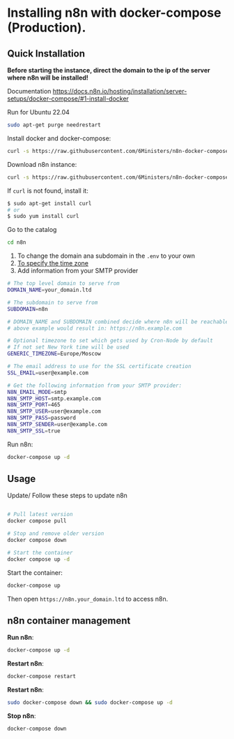 # Installing n8n with docker-compose (Production).

## Quick Installation

**Before starting the instance, direct the domain to the ip of the server where n8n will be installed!**

Documentation
https://docs.n8n.io/hosting/installation/server-setups/docker-compose/#1-install-docker

Run for Ubuntu 22.04

``` bash
sudo apt-get purge needrestart
```

Install docker and docker-compose:

``` bash
curl -s https://raw.githubusercontent.com/6Ministers/n8n-docker-compose-for-business-apps/master/setup.sh | sudo bash -s
```

Download n8n instance:


``` bash
curl -s https://raw.githubusercontent.com/6Ministers/n8n-docker-compose-for-business-apps/master/download.sh | sudo bash -s n8n
```

If `curl` is not found, install it:

``` bash
$ sudo apt-get install curl
# or
$ sudo yum install curl
```

Go to the catalog

``` bash
cd n8n
```

1. To change the domain ana subdomain in the `.env` to your own
2. [To specify the time zone](https://en.wikipedia.org/wiki/List_of_tz_database_time_zones)
3. Add information from your SMTP provider

``` bash
# The top level domain to serve from
DOMAIN_NAME=your_domain.ltd

# The subdomain to serve from
SUBDOMAIN=n8n

# DOMAIN_NAME and SUBDOMAIN combined decide where n8n will be reachable from
# above example would result in: https://n8n.example.com

# Optional timezone to set which gets used by Cron-Node by default
# If not set New York time will be used
GENERIC_TIMEZONE=Europe/Moscow

# The email address to use for the SSL certificate creation
SSL_EMAIL=user@example.com

# Get the following information from your SMTP provider:
N8N_EMAIL_MODE=smtp
N8N_SMTP_HOST=smtp.example.com
N8N_SMTP_PORT=465
N8N_SMTP_USER=user@example.com
N8N_SMTP_PASS=password
N8N_SMTP_SENDER=user@example.com
N8N_SMTP_SSL=true
```

Run n8n:

``` bash
docker-compose up -d
```

## Usage

Update/
Follow these steps to update n8n

``` bash

# Pull latest version
docker compose pull

# Stop and remove older version
docker compose down

# Start the container
docker compose up -d
```


Start the container:
``` sh
docker-compose up
```
Then open `https://n8n.your_domain.ltd` to access n8n.


## n8n container management

**Run n8n**:

``` bash
docker-compose up -d
```

**Restart n8n**:

``` bash
docker-compose restart
```

**Restart n8n**:

``` bash
sudo docker-compose down && sudo docker-compose up -d
```

**Stop n8n**:

``` bash
docker-compose down
```

